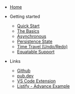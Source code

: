 - [Home](/)

- Getting started

    - [Quick Start](quick-start.md)
    - [The Basics](basics.md)
    - [Asynchronous](asynchronous.md)
    - [Persistence State](persistence.md)
    - [Time Travel (Undo/Redo)](time-travel.md)
    - [Equatable Support](equatable.md)

- Links

    - [Github](https://github.com/xamantra/momentum)
    - [pub.dev](https://pub.dev/packages/momentum)
    - [VS Code Extension](https://marketplace.visualstudio.com/items?itemName=xamantra.momentum-code)
    - [Listify - Advance Example](https://github.com/xamantra/listify)
